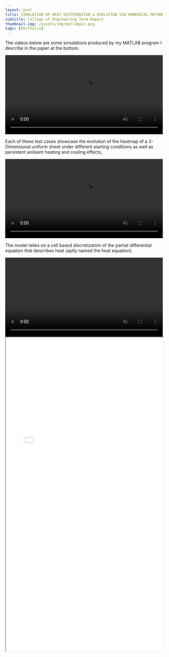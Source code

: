 ```yaml
---
layout: post
title: SIMULATION OF HEAT DISTRIBUTION & EVOLUTION VIA NUMERICAL METHODS
subtitle: College of Engineering Term Report
thumbnail-img: /assets/img/matlabpic.png
tags: [Portfolio]
---
```

The videos below are some simulations produced by my MATLAB program I describe in the paper at the bottom.

<video width="100%" height="auto" controls>
  <source src="/assets/img/heatmap1.mp4" type="video/mp4">
</video>

Each of these test cases showcase the evolution of the heatmap of a 2-Dimensional uniform sheet under different starting conditions as well as persistent ambient heating and cooling effects,

<video width="100%" height="auto" controls>
  <source src="/assets/img/heatmap2.mp4" type="video/mp4">
</video>

The model relies on a cell based discretization of the partial differential equation that describes heat (aptly named the heat equation).

<video width="100%" height="auto" controls>
  <source src="/assets/img/heatmap3.mp4" type="video/mp4">
</video>

<iframe src="/assets/img/MATLAB Final (1).pdf" width="100%" height="1000px"></iframe>
